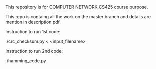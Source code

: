 This repository is for COMPUTER NETWORK CS425 course purpose.

This repo is containg all the work on the master branch and details are mention in description.pdf.

Instruction to run 1st code:

./crc_checksum.py < <input_filename>


Instruction to run 2nd code:

./hamming_code.py

